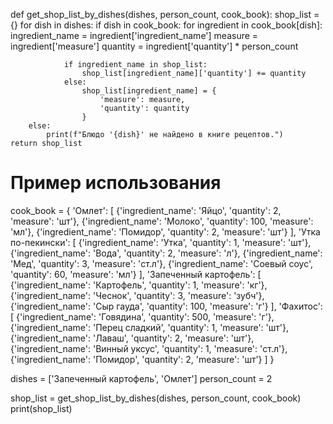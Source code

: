 def get_shop_list_by_dishes(dishes, person_count, cook_book):
    shop_list = {}
    for dish in dishes:
        if dish in cook_book:
            for ingredient in cook_book[dish]:
                ingredient_name = ingredient['ingredient_name']
                measure = ingredient['measure']
                quantity = ingredient['quantity'] * person_count
                
                if ingredient_name in shop_list:
                    shop_list[ingredient_name]['quantity'] += quantity
                else:
                    shop_list[ingredient_name] = {
                        'measure': measure,
                        'quantity': quantity
                    }
        else:
            print(f"Блюдо '{dish}' не найдено в книге рецептов.")
    return shop_list

# Пример использования
cook_book = {
    'Омлет': [
        {'ingredient_name': 'Яйцо', 'quantity': 2, 'measure': 'шт'},
        {'ingredient_name': 'Молоко', 'quantity': 100, 'measure': 'мл'},
        {'ingredient_name': 'Помидор', 'quantity': 2, 'measure': 'шт'}
    ],
    'Утка по-пекински': [
        {'ingredient_name': 'Утка', 'quantity': 1, 'measure': 'шт'},
        {'ingredient_name': 'Вода', 'quantity': 2, 'measure': 'л'},
        {'ingredient_name': 'Мед', 'quantity': 3, 'measure': 'ст.л'},
        {'ingredient_name': 'Соевый соус', 'quantity': 60, 'measure': 'мл'}
    ],
    'Запеченный картофель': [
        {'ingredient_name': 'Картофель', 'quantity': 1, 'measure': 'кг'},
        {'ingredient_name': 'Чеснок', 'quantity': 3, 'measure': 'зубч'},
        {'ingredient_name': 'Сыр гауда', 'quantity': 100, 'measure': 'г'}
    ],
    'Фахитос': [
        {'ingredient_name': 'Говядина', 'quantity': 500, 'measure': 'г'},
        {'ingredient_name': 'Перец сладкий', 'quantity': 1, 'measure': 'шт'},
        {'ingredient_name': 'Лаваш', 'quantity': 2, 'measure': 'шт'},
        {'ingredient_name': 'Винный уксус', 'quantity': 1, 'measure': 'ст.л'},
        {'ingredient_name': 'Помидор', 'quantity': 2, 'measure': 'шт'}
    ]
}

dishes = ['Запеченный картофель', 'Омлет']
person_count = 2

shop_list = get_shop_list_by_dishes(dishes, person_count, cook_book)
print(shop_list)